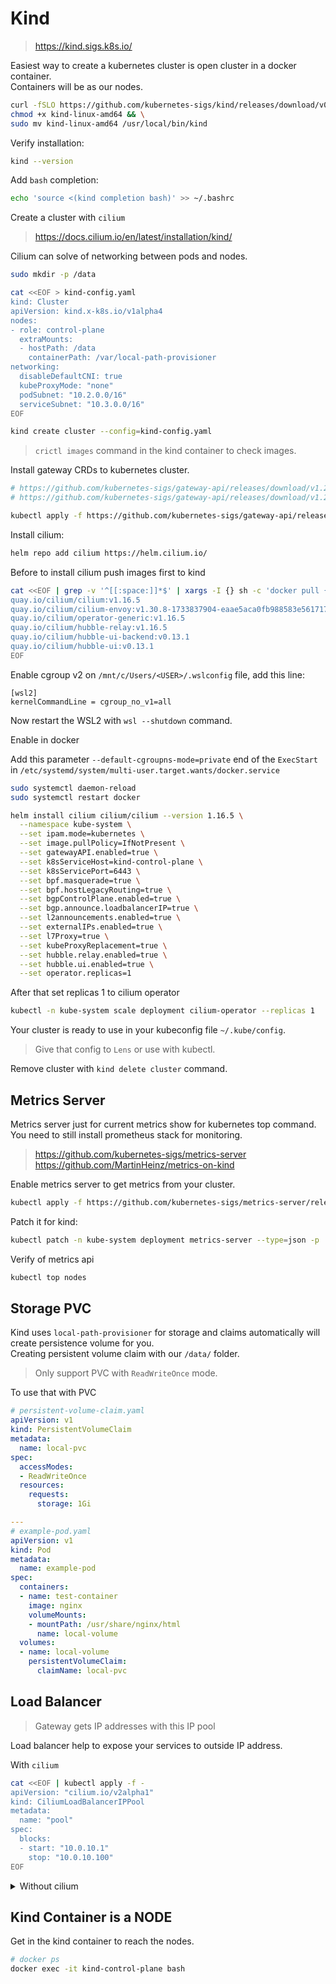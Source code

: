 # Kind

> https://kind.sigs.k8s.io/

Easiest way to create a kubernetes cluster is open cluster in a docker container.  
Containers will be as our nodes.

```sh
curl -fSLO https://github.com/kubernetes-sigs/kind/releases/download/v0.26.0/kind-linux-amd64 && \
chmod +x kind-linux-amd64 && \
sudo mv kind-linux-amd64 /usr/local/bin/kind
```

Verify installation:

```sh
kind --version
```

Add `bash` completion:

```sh
echo 'source <(kind completion bash)' >> ~/.bashrc
```

Create a cluster with `cilium`

> https://docs.cilium.io/en/latest/installation/kind/

Cilium can solve of networking between pods and nodes.

```sh
sudo mkdir -p /data

cat <<EOF > kind-config.yaml
kind: Cluster
apiVersion: kind.x-k8s.io/v1alpha4
nodes:
- role: control-plane
  extraMounts:
  - hostPath: /data
    containerPath: /var/local-path-provisioner
networking:
  disableDefaultCNI: true
  kubeProxyMode: "none"
  podSubnet: "10.2.0.0/16"
  serviceSubnet: "10.3.0.0/16"
EOF
```

```sh
kind create cluster --config=kind-config.yaml
```

> `crictl images` command in the kind container to check images.

Install gateway CRDs to kubernetes cluster.

```sh
# https://github.com/kubernetes-sigs/gateway-api/releases/download/v1.2.1/experimental-install.yaml
# https://github.com/kubernetes-sigs/gateway-api/releases/download/v1.2.1/standard-install.yaml

kubectl apply -f https://github.com/kubernetes-sigs/gateway-api/releases/download/v1.2.1/standard-install.yaml
```

Install cilium:

```sh
helm repo add cilium https://helm.cilium.io/
```

Before to install cilium push images first to kind

```sh
cat <<EOF | grep -v '^[[:space:]]*$' | xargs -I {} sh -c 'docker pull {} && kind load docker-image {}'
quay.io/cilium/cilium:v1.16.5
quay.io/cilium/cilium-envoy:v1.30.8-1733837904-eaae5aca0fb988583e5617170a65ac5aa51c0aa8
quay.io/cilium/operator-generic:v1.16.5
quay.io/cilium/hubble-relay:v1.16.5
quay.io/cilium/hubble-ui-backend:v0.13.1
quay.io/cilium/hubble-ui:v0.13.1
EOF
```

Enable cgroup v2 on `/mnt/c/Users/<USER>/.wslconfig` file, add this line:

```
[wsl2]
kernelCommandLine = cgroup_no_v1=all
```

Now restart the WSL2 with `wsl --shutdown` command.

Enable in docker

Add this parameter `--default-cgroupns-mode=private` end of the `ExecStart` in `/etc/systemd/system/multi-user.target.wants/docker.service`

```sh
sudo systemctl daemon-reload
sudo systemctl restart docker
```

```sh
helm install cilium cilium/cilium --version 1.16.5 \
  --namespace kube-system \
  --set ipam.mode=kubernetes \
  --set image.pullPolicy=IfNotPresent \
  --set gatewayAPI.enabled=true \
  --set k8sServiceHost=kind-control-plane \
  --set k8sServicePort=6443 \
  --set bpf.masquerade=true \
  --set bpf.hostLegacyRouting=true \
  --set bgpControlPlane.enabled=true \
  --set bgp.announce.loadbalancerIP=true \
  --set l2announcements.enabled=true \
  --set externalIPs.enabled=true \
  --set l7Proxy=true \
  --set kubeProxyReplacement=true \
  --set hubble.relay.enabled=true \
  --set hubble.ui.enabled=true \
  --set operator.replicas=1
```

After that set replicas 1 to cilium operator

```sh
kubectl -n kube-system scale deployment cilium-operator --replicas 1
```

Your cluster is ready to use in your kubeconfig file `~/.kube/config`.

> Give that config to `Lens` or use with kubectl.

Remove cluster with `kind delete cluster` command.

## Metrics Server

Metrics server just for current metrics show for kubernetes top command.  
You need to still install prometheus stack for monitoring.

> https://github.com/kubernetes-sigs/metrics-server  
> https://github.com/MartinHeinz/metrics-on-kind

Enable metrics server to get metrics from your cluster.

```sh
kubectl apply -f https://github.com/kubernetes-sigs/metrics-server/releases/latest/download/components.yaml
```

Patch it for kind:

```sh
kubectl patch -n kube-system deployment metrics-server --type=json -p '[{"op":"add","path":"/spec/template/spec/containers/0/args/-","value":"--kubelet-insecure-tls"}]'
```

Verify of metrics api

```sh
kubectl top nodes
```

## Storage PVC

Kind uses `local-path-provisioner` for storage and claims automatically will create persistence volume for you.  
Creating persistent volume claim with our `/data/` folder.

> Only support PVC with `ReadWriteOnce` mode.

To use that with PVC

```yaml
# persistent-volume-claim.yaml
apiVersion: v1
kind: PersistentVolumeClaim
metadata:
  name: local-pvc
spec:
  accessModes:
  - ReadWriteOnce
  resources:
    requests:
      storage: 1Gi

---
# example-pod.yaml
apiVersion: v1
kind: Pod
metadata:
  name: example-pod
spec:
  containers:
  - name: test-container
    image: nginx
    volumeMounts:
    - mountPath: /usr/share/nginx/html
      name: local-volume
  volumes:
  - name: local-volume
    persistentVolumeClaim:
      claimName: local-pvc
```

## Load Balancer

> Gateway gets IP addresses with this IP pool

Load balancer help to expose your services to outside IP address.

With `cilium`

```sh
cat <<EOF | kubectl apply -f -
apiVersion: "cilium.io/v2alpha1"
kind: CiliumLoadBalancerIPPool
metadata:
  name: "pool"
spec:
  blocks:
  - start: "10.0.10.1"
    stop: "10.0.10.100"
EOF
```

<details><summary>Without cilium</summary>

In Kind there is a way use kind provider https://github.com/kubernetes-sigs/cloud-provider-kind

```sh
docker run -d --network kind -v /var/run/docker.sock:/var/run/docker.sock registry.k8s.io/cloud-provider-kind/cloud-controller-manager:v0.4.0
```

</details>

## Kind Container is a NODE

Get in the kind container to reach the nodes.

```sh
# docker ps
docker exec -it kind-control-plane bash
```
